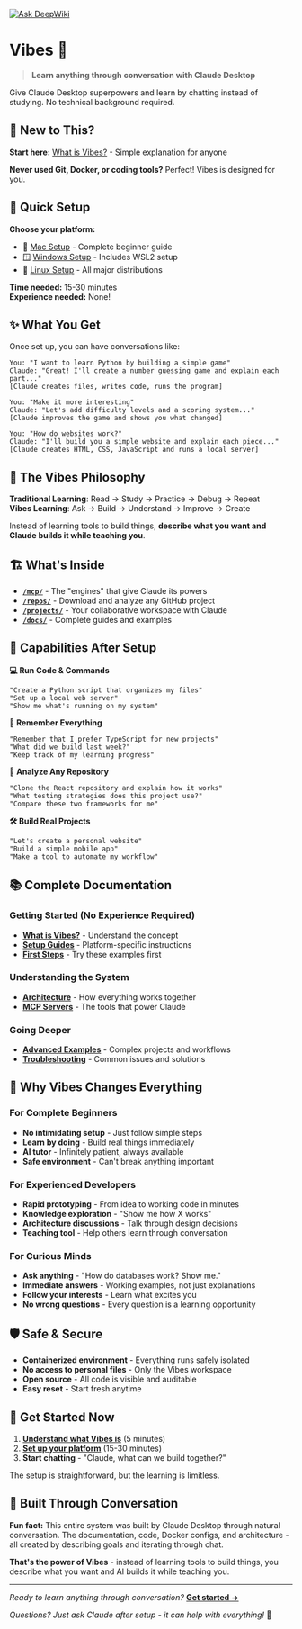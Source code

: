 [![Ask DeepWiki](https://deepwiki.com/badge.svg)](https://deepwiki.com/jonhill90/vibes)

# Vibes 🎯

> **Learn anything through conversation with Claude Desktop**

Give Claude Desktop superpowers and learn by chatting instead of studying. No technical background required.

## 🤔 New to This?

**Start here:** [What is Vibes?](docs/what-is-vibes.md) - Simple explanation for anyone

**Never used Git, Docker, or coding tools?** Perfect! Vibes is designed for you.

## 🚀 Quick Setup

**Choose your platform:**
- 🍎 [Mac Setup](docs/setup-mac.md) - Complete beginner guide
- 🪟 [Windows Setup](docs/setup-windows.md) - Includes WSL2 setup  
- 🐧 [Linux Setup](docs/setup-linux.md) - All major distributions

**Time needed:** 15-30 minutes  
**Experience needed:** None!

## ✨ What You Get

Once set up, you can have conversations like:

```
You: "I want to learn Python by building a simple game"
Claude: "Great! I'll create a number guessing game and explain each part..."
[Claude creates files, writes code, runs the program]

You: "Make it more interesting"  
Claude: "Let's add difficulty levels and a scoring system..."
[Claude improves the game and shows you what changed]

You: "How do websites work?"
Claude: "I'll build you a simple website and explain each piece..."
[Claude creates HTML, CSS, JavaScript and runs a local server]
```

## 🎯 The Vibes Philosophy

**Traditional Learning**: Read → Study → Practice → Debug → Repeat  
**Vibes Learning**: Ask → Build → Understand → Improve → Create

Instead of learning tools to build things, **describe what you want and Claude builds it while teaching you**.

## 🏗️ What's Inside

- **[`/mcp/`](mcp/)** - The "engines" that give Claude its powers
- **[`/repos/`](repos/)** - Download and analyze any GitHub project  
- **[`/projects/`](projects/)** - Your collaborative workspace with Claude
- **[`/docs/`](docs/)** - Complete guides and examples

## 🧠 Capabilities After Setup

**💻 Run Code & Commands**
```
"Create a Python script that organizes my files"
"Set up a local web server"  
"Show me what's running on my system"
```

**🧠 Remember Everything**
```
"Remember that I prefer TypeScript for new projects"
"What did we build last week?"
"Keep track of my learning progress"
```

**📂 Analyze Any Repository**
```
"Clone the React repository and explain how it works"
"What testing strategies does this project use?"
"Compare these two frameworks for me"
```

**🛠️ Build Real Projects**
```
"Let's create a personal website"
"Build a simple mobile app"  
"Make a tool to automate my workflow"
```

## 📚 Complete Documentation

### Getting Started (No Experience Required)
- **[What is Vibes?](docs/what-is-vibes.md)** - Understand the concept
- **[Setup Guides](docs/setup.md)** - Platform-specific instructions
- **[First Steps](docs/examples.md)** - Try these examples first

### Understanding the System  
- **[Architecture](docs/architecture.md)** - How everything works together
- **[MCP Servers](docs/mcp-servers.md)** - The tools that power Claude

### Going Deeper
- **[Advanced Examples](docs/examples.md)** - Complex projects and workflows
- **[Troubleshooting](docs/setup.md#troubleshooting)** - Common issues and solutions

## 🌟 Why Vibes Changes Everything

### For Complete Beginners
- **No intimidating setup** - Just follow simple steps
- **Learn by doing** - Build real things immediately  
- **AI tutor** - Infinitely patient, always available
- **Safe environment** - Can't break anything important

### For Experienced Developers
- **Rapid prototyping** - From idea to working code in minutes
- **Knowledge exploration** - "Show me how X works" 
- **Architecture discussions** - Talk through design decisions
- **Teaching tool** - Help others learn through conversation

### For Curious Minds
- **Ask anything** - "How do databases work? Show me."
- **Immediate answers** - Working examples, not just explanations
- **Follow your interests** - Learn what excites you
- **No wrong questions** - Every question is a learning opportunity

## 🛡️ Safe & Secure

- **Containerized environment** - Everything runs safely isolated
- **No access to personal files** - Only the Vibes workspace
- **Open source** - All code is visible and auditable
- **Easy reset** - Start fresh anytime

## 🚀 Get Started Now

1. **[Understand what Vibes is](docs/what-is-vibes.md)** (5 minutes)
2. **[Set up your platform](docs/setup.md)** (15-30 minutes)  
3. **Start chatting** - "Claude, what can we build together?"

The setup is straightforward, but the learning is limitless.

## 🤝 Built Through Conversation

**Fun fact:** This entire system was built by Claude Desktop through natural conversation. The documentation, code, Docker configs, and architecture - all created by describing goals and iterating through chat.

**That's the power of Vibes** - instead of learning tools to build things, you describe what you want and AI builds it while teaching you.

---

*Ready to learn anything through conversation?* **[Get started →](docs/setup.md)**

*Questions? Just ask Claude after setup - it can help with everything!* 🤖